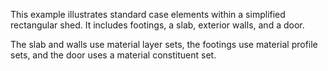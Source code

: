 This example illustrates standard case elements within a simplified rectangular shed. It includes footings, a slab, exterior walls, and a door.

The slab and walls use material layer sets, the footings use material profile sets, and the door uses a material constituent set.
